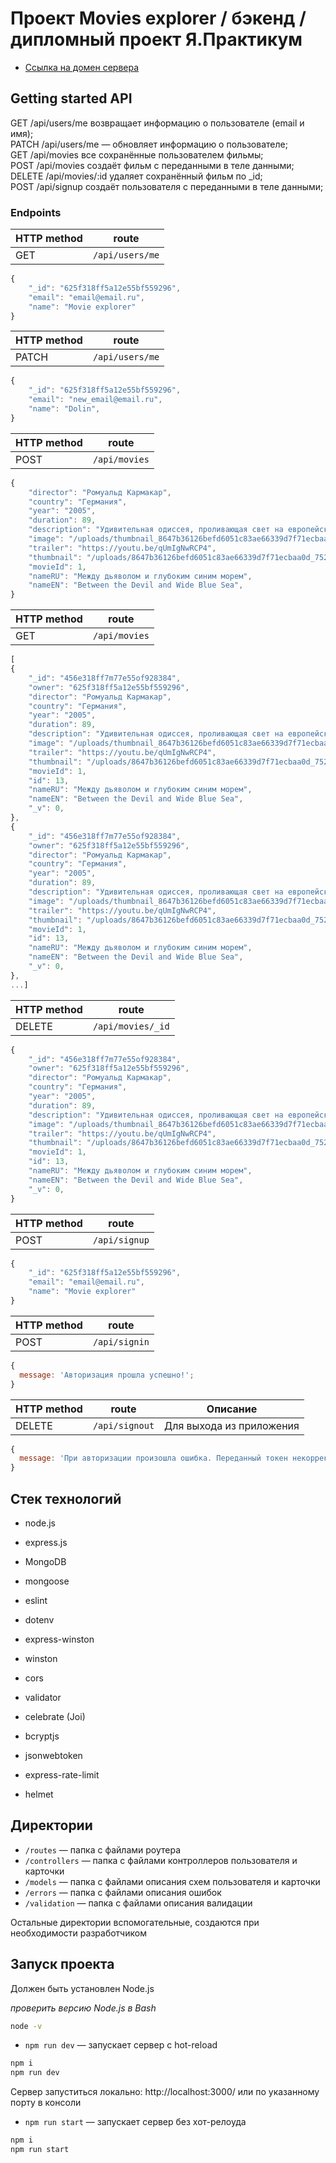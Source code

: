 # Проект Movies explorer / бэкенд / дипломный проект Я.Практикум

- [Ссылка на домен сервера](https://api.filmski.istrazivac.nomoredomains.work)

## Getting started API

GET /api/users/me возвращает информацию о пользователе (email и имя);  
PATCH /api/users/me — обновляет информацию о пользователе;  
GET /api/movies все сохранённые пользователем фильмы;  
POST /api/movies создаёт фильм с переданными в теле данными;  
DELETE /api/movies/:id удаляет сохранённый фильм по \_id;  
POST /api/signup создаёт пользователя с переданными в теле данными;

### Endpoints

| HTTP method | route           |
| ----------- | --------------- |
| GET         | `/api/users/me` |

```javascript |
{
    "_id": "625f318ff5a12e55bf559296",
    "email": "email@email.ru",
    "name": "Movie explorer"
}
```

| HTTP method | route           |
| ----------- | --------------- |
| PATCH       | `/api/users/me` |

```javascript
{
    "_id": "625f318ff5a12e55bf559296",
    "email": "new_email@email.ru",
    "name": "Dolin",
}

```

| HTTP method | route         |
| ----------- | ------------- |
| POST        | `/api/movies` |

```javascript
{
    "director": "Ромуальд Кармакар",
    "country": "Германия",
    "year": "2005",
    "duration": 89,
    "description": "Удивительная одиссея, проливающая свет на европейскую электронную сцену нулевых.\nМузыка здесь говорит сама за себя — в фильме нет ни единого интервью, только построенные на длинных планах съемки живых выступлений на самых разных площадках, от клуба Cocoon на Ибице до тесных лондонских залов. В камеру попадают как мало-мальски известные фигуры — T.Raumschmiere, Alter Ego, Captain Comatose, так и менее очевидные люди. Впрочем, главное здесь вовсе не имена, а точно переданное ощущение сопричастности всему происходящему с этой сценой. Фильм был показан на многих международных кинофестивалях, таких как фестиваль в Локарно и фестиваль Sonar, и стал лучшим немецким документальным фильмом 2005-го года по версии канала ARTE.\n",
    "image": "/uploads/thumbnail_8647b36126befd6051c83ae66339d7f71ecbaa0d_752489df96.jpeg",
    "trailer": "https://youtu.be/qUmIgNwRCP4",
    "thumbnail": "/uploads/8647b36126befd6051c83ae66339d7f71ecbaa0d_752489df96.jpeg"
    "movieId": 1,
    "nameRU": "Между дьяволом и глубоким синим морем",
    "nameEN": "Between the Devil and Wide Blue Sea",
}
```

| HTTP method | route         |
| ----------- | ------------- |
| GET         | `/api/movies` |

```javascript
[
{
    "_id": "456e318ff7m77e55of928384",
    "owner": "625f318ff5a12e55bf559296",
    "director": "Ромуальд Кармакар",
    "country": "Германия",
    "year": "2005",
    "duration": 89,
    "description": "Удивительная одиссея, проливающая свет на европейскую электронную сцену нулевых.\nМузыка здесь говорит сама за себя — в фильме нет ни единого интервью, только построенные на длинных планах съемки живых выступлений на самых разных площадках, от клуба Cocoon на Ибице до тесных лондонских залов. В камеру попадают как мало-мальски известные фигуры — T.Raumschmiere, Alter Ego, Captain Comatose, так и менее очевидные люди. Впрочем, главное здесь вовсе не имена, а точно переданное ощущение сопричастности всему происходящему с этой сценой. Фильм был показан на многих международных кинофестивалях, таких как фестиваль в Локарно и фестиваль Sonar, и стал лучшим немецким документальным фильмом 2005-го года по версии канала ARTE.\n",
    "image": "/uploads/thumbnail_8647b36126befd6051c83ae66339d7f71ecbaa0d_752489df96.jpeg",
    "trailer": "https://youtu.be/qUmIgNwRCP4",
    "thumbnail": "/uploads/8647b36126befd6051c83ae66339d7f71ecbaa0d_752489df96.jpeg"
    "movieId": 1,
    "id": 13,
    "nameRU": "Между дьяволом и глубоким синим морем",
    "nameEN": "Between the Devil and Wide Blue Sea",
    "_v": 0,
},
{
    "_id": "456e318ff7m77e55of928384",
    "owner": "625f318ff5a12e55bf559296",
    "director": "Ромуальд Кармакар",
    "country": "Германия",
    "year": "2005",
    "duration": 89,
    "description": "Удивительная одиссея, проливающая свет на европейскую электронную сцену нулевых.\nМузыка здесь говорит сама за себя — в фильме нет ни единого интервью, только построенные на длинных планах съемки живых выступлений на самых разных площадках, от клуба Cocoon на Ибице до тесных лондонских залов. В камеру попадают как мало-мальски известные фигуры — T.Raumschmiere, Alter Ego, Captain Comatose, так и менее очевидные люди. Впрочем, главное здесь вовсе не имена, а точно переданное ощущение сопричастности всему происходящему с этой сценой. Фильм был показан на многих международных кинофестивалях, таких как фестиваль в Локарно и фестиваль Sonar, и стал лучшим немецким документальным фильмом 2005-го года по версии канала ARTE.\n",
    "image": "/uploads/thumbnail_8647b36126befd6051c83ae66339d7f71ecbaa0d_752489df96.jpeg",
    "trailer": "https://youtu.be/qUmIgNwRCP4",
    "thumbnail": "/uploads/8647b36126befd6051c83ae66339d7f71ecbaa0d_752489df96.jpeg"
    "movieId": 1,
    "id": 13,
    "nameRU": "Между дьяволом и глубоким синим морем",
    "nameEN": "Between the Devil and Wide Blue Sea",
    "_v": 0,
},
...]
```

| HTTP method | route             |
| ----------- | ----------------- |
| DELETE      | `/api/movies/_id` |

```javascript
{
    "_id": "456e318ff7m77e55of928384",
    "owner": "625f318ff5a12e55bf559296",
    "director": "Ромуальд Кармакар",
    "country": "Германия",
    "year": "2005",
    "duration": 89,
    "description": "Удивительная одиссея, проливающая свет на европейскую электронную сцену нулевых.\nМузыка здесь говорит сама за себя — в фильме нет ни единого интервью, только построенные на длинных планах съемки живых выступлений на самых разных площадках, от клуба Cocoon на Ибице до тесных лондонских залов. В камеру попадают как мало-мальски известные фигуры — T.Raumschmiere, Alter Ego, Captain Comatose, так и менее очевидные люди. Впрочем, главное здесь вовсе не имена, а точно переданное ощущение сопричастности всему происходящему с этой сценой. Фильм был показан на многих международных кинофестивалях, таких как фестиваль в Локарно и фестиваль Sonar, и стал лучшим немецким документальным фильмом 2005-го года по версии канала ARTE.\n",
    "image": "/uploads/thumbnail_8647b36126befd6051c83ae66339d7f71ecbaa0d_752489df96.jpeg",
    "trailer": "https://youtu.be/qUmIgNwRCP4",
    "thumbnail": "/uploads/8647b36126befd6051c83ae66339d7f71ecbaa0d_752489df96.jpeg"
    "movieId": 1,
    "id": 13,
    "nameRU": "Между дьяволом и глубоким синим морем",
    "nameEN": "Between the Devil and Wide Blue Sea",
    "_v": 0,
}
```

| HTTP method | route         |
| ----------- | ------------- |
| POST        | `/api/signup` |

```javascript
{
    "_id": "625f318ff5a12e55bf559296",
    "email": "email@email.ru",
    "name": "Movie explorer"
}
```

| HTTP method | route         |
| ----------- | ------------- |
| POST        | `/api/signin` |

```javascript
{
  message: 'Авторизация прошла успешно!';
}
```

| HTTP method | route          | Описание                 |
| ----------- | -------------- | ------------------------ |
| DELETE      | `/api/signout` | Для выхода из приложения |

```javascript
{
  message: 'При авторизации произошла ошибка. Переданный токен некорректен';
}
```

## Стек технологий

- node.js
- express.js
- MongoDB
- mongoose

- eslint
- dotenv
- express-winston
- winston
- cors
- validator
- celebrate (Joi)
- bcryptjs
- jsonwebtoken
- express-rate-limit
- helmet

## Директории

- `/routes` — папка с файлами роутера
- `/controllers` — папка с файлами контроллеров пользователя и карточки
- `/models` — папка с файлами описания схем пользователя и карточки
- `/errors` — папка с файлами описания ошибок
- `/validation` — папка с файлами описания валидации

Остальные директории вспомогательные, создаются при необходимости разработчиком

## Запуск проекта

Должен быть установлен Node.js

_проверить версию Node.js в Bash_

```bash
node -v
```

- `npm run dev` — запускает сервер с hot-reload

```bash
npm i
npm run dev
```

Сервер запуститься локально:
http://localhost:3000/ или по указанному порту в консоли

- `npm run start` — запускает сервер без хот-релоуда

```bash
npm i
npm run start
```

